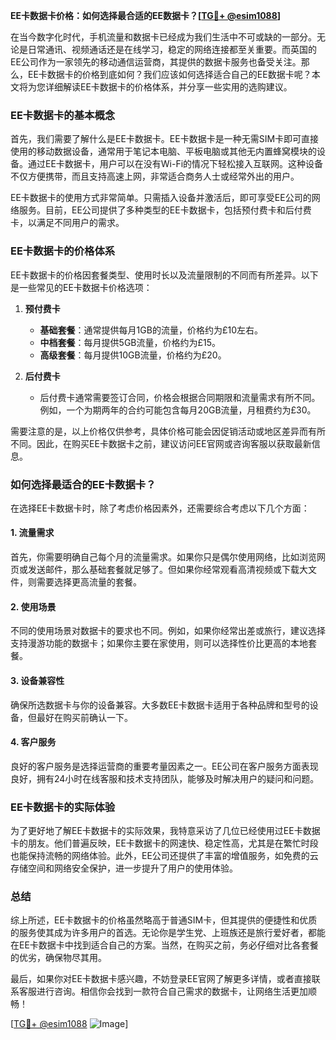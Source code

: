**EE卡数据卡价格：如何选择最合适的EE数据卡？[[TG💪+ @esim1088](https://t.me/s/esim1088)]**

在当今数字化时代，手机流量和数据卡已经成为我们生活中不可或缺的一部分。无论是日常通讯、视频通话还是在线学习，稳定的网络连接都至关重要。而英国的EE公司作为一家领先的移动通信运营商，其提供的数据卡服务也备受关注。那么，EE卡数据卡的价格到底如何？我们应该如何选择适合自己的EE数据卡呢？本文将为您详细解读EE卡数据卡的价格体系，并分享一些实用的选购建议。

### EE卡数据卡的基本概念

首先，我们需要了解什么是EE卡数据卡。EE卡数据卡是一种无需SIM卡即可直接使用的移动数据设备，通常用于笔记本电脑、平板电脑或其他无内置蜂窝模块的设备。通过EE卡数据卡，用户可以在没有Wi-Fi的情况下轻松接入互联网。这种设备不仅方便携带，而且支持高速上网，非常适合商务人士或经常外出的用户。

EE卡数据卡的使用方式非常简单。只需插入设备并激活后，即可享受EE公司的网络服务。目前，EE公司提供了多种类型的EE卡数据卡，包括预付费卡和后付费卡，以满足不同用户的需求。

### EE卡数据卡的价格体系

EE卡数据卡的价格因套餐类型、使用时长以及流量限制的不同而有所差异。以下是一些常见的EE卡数据卡价格选项：

1. **预付费卡**
   - **基础套餐**：通常提供每月1GB的流量，价格约为£10左右。
   - **中档套餐**：每月提供5GB流量，价格约为£15。
   - **高级套餐**：每月提供10GB流量，价格约为£20。

2. **后付费卡**
   - 后付费卡通常需要签订合同，价格会根据合同期限和流量需求有所不同。例如，一个为期两年的合约可能包含每月20GB流量，月租费约为£30。

需要注意的是，以上价格仅供参考，具体价格可能会因促销活动或地区差异而有所不同。因此，在购买EE卡数据卡之前，建议访问EE官网或咨询客服以获取最新信息。

### 如何选择最适合的EE卡数据卡？

在选择EE卡数据卡时，除了考虑价格因素外，还需要综合考虑以下几个方面：

#### 1. 流量需求
首先，你需要明确自己每个月的流量需求。如果你只是偶尔使用网络，比如浏览网页或发送邮件，那么基础套餐就足够了。但如果你经常观看高清视频或下载大文件，则需要选择更高流量的套餐。

#### 2. 使用场景
不同的使用场景对数据卡的要求也不同。例如，如果你经常出差或旅行，建议选择支持漫游功能的数据卡；如果你主要在家使用，则可以选择性价比更高的本地套餐。

#### 3. 设备兼容性
确保所选数据卡与你的设备兼容。大多数EE卡数据卡适用于各种品牌和型号的设备，但最好在购买前确认一下。

#### 4. 客户服务
良好的客户服务是选择运营商的重要考量因素之一。EE公司在客户服务方面表现良好，拥有24小时在线客服和技术支持团队，能够及时解决用户的疑问和问题。

### EE卡数据卡的实际体验

为了更好地了解EE卡数据卡的实际效果，我特意采访了几位已经使用过EE卡数据卡的朋友。他们普遍反映，EE卡数据卡的网速快、稳定性高，尤其是在繁忙时段也能保持流畅的网络体验。此外，EE公司还提供了丰富的增值服务，如免费的云存储空间和网络安全保护，进一步提升了用户的使用体验。

### 总结

综上所述，EE卡数据卡的价格虽然略高于普通SIM卡，但其提供的便捷性和优质的服务使其成为许多用户的首选。无论你是学生党、上班族还是旅行爱好者，都能在EE卡数据卡中找到适合自己的方案。当然，在购买之前，务必仔细对比各套餐的优劣，确保物尽其用。

最后，如果你对EE卡数据卡感兴趣，不妨登录EE官网了解更多详情，或者直接联系客服进行咨询。相信你会找到一款符合自己需求的数据卡，让网络生活更加顺畅！

[[TG💪+ @esim1088](https://t.me/s/esim1088) ![Image](https://i.postimg.cc/4NQfJmqS/Snipaste-2025-05-13-00-14-12.png)]